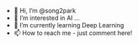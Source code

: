 - 👋 Hi, I’m @song2park
- 👀 I’m interested in AI ...
- 🌱 I’m currently learning Deep Learning
- 📫 How to reach me - just comment here!

<!---
song2park/song2park is a ✨ special ✨ repository because its `README.md` (this file) appears on your GitHub profile.
You can click the Preview link to take a look at your changes.
--->
